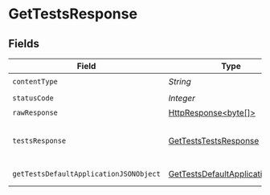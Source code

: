 # GetTestsResponse


## Fields

| Field                                                                                                                    | Type                                                                                                                     | Required                                                                                                                 | Description                                                                                                              |
| ------------------------------------------------------------------------------------------------------------------------ | ------------------------------------------------------------------------------------------------------------------------ | ------------------------------------------------------------------------------------------------------------------------ | ------------------------------------------------------------------------------------------------------------------------ |
| `contentType`                                                                                                            | *String*                                                                                                                 | :heavy_check_mark:                                                                                                       | N/A                                                                                                                      |
| `statusCode`                                                                                                             | *Integer*                                                                                                                | :heavy_check_mark:                                                                                                       | N/A                                                                                                                      |
| `rawResponse`                                                                                                            | [HttpResponse<byte[]>](https://docs.oracle.com/en/java/javase/11/docs/api/java.net.http/java/net/http/HttpResponse.html) | :heavy_minus_sign:                                                                                                       | N/A                                                                                                                      |
| `testsResponse`                                                                                                          | [GetTestsTestsResponse](../../models/operations/GetTestsTestsResponse.md)                                                | :heavy_minus_sign:                                                                                                       | A paginated list of test results.                                                                                        |
| `getTestsDefaultApplicationJSONObject`                                                                                   | [GetTestsDefaultApplicationJSON](../../models/operations/GetTestsDefaultApplicationJSON.md)                              | :heavy_minus_sign:                                                                                                       | Error response.                                                                                                          |